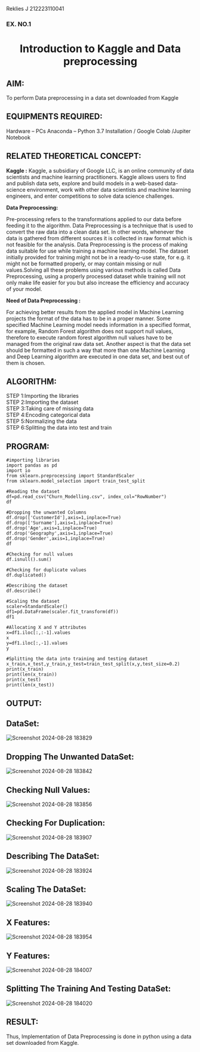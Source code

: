 Reklies J
212223110041
<H3>EX. NO.1</H3>
<H1 ALIGN =CENTER> Introduction to Kaggle and Data preprocessing</H1>

## AIM:

To perform Data preprocessing in a data set downloaded from Kaggle

## EQUIPMENTS REQUIRED:
Hardware – PCs
Anaconda – Python 3.7 Installation / Google Colab /Jupiter Notebook

## RELATED THEORETICAL CONCEPT:

**Kaggle :**
Kaggle, a subsidiary of Google LLC, is an online community of data scientists and machine learning practitioners. Kaggle allows users to find and publish data sets, explore and build models in a web-based data-science environment, work with other data scientists and machine learning engineers, and enter competitions to solve data science challenges.

**Data Preprocessing:**

Pre-processing refers to the transformations applied to our data before feeding it to the algorithm. Data Preprocessing is a technique that is used to convert the raw data into a clean data set. In other words, whenever the data is gathered from different sources it is collected in raw format which is not feasible for the analysis.
Data Preprocessing is the process of making data suitable for use while training a machine learning model. The dataset initially provided for training might not be in a ready-to-use state, for e.g. it might not be formatted properly, or may contain missing or null values.Solving all these problems using various methods is called Data Preprocessing, using a properly processed dataset while training will not only make life easier for you but also increase the efficiency and accuracy of your model.

**Need of Data Preprocessing :**

For achieving better results from the applied model in Machine Learning projects the format of the data has to be in a proper manner. Some specified Machine Learning model needs information in a specified format, for example, Random Forest algorithm does not support null values, therefore to execute random forest algorithm null values have to be managed from the original raw data set.
Another aspect is that the data set should be formatted in such a way that more than one Machine Learning and Deep Learning algorithm are executed in one data set, and best out of them is chosen.


## ALGORITHM:
STEP 1:Importing the libraries<BR>
STEP 2:Importing the dataset<BR>
STEP 3:Taking care of missing data<BR>
STEP 4:Encoding categorical data<BR>
STEP 5:Normalizing the data<BR>
STEP 6:Splitting the data into test and train<BR>

##  PROGRAM:
```
#importing libraries
import pandas as pd
import io
from sklearn.preprocessing import StandardScaler
from sklearn.model_selection import train_test_split

#Reading the dataset
df=pd.read_csv("Churn_Modelling.csv", index_col="RowNumber")
df

#Dropping the unwanted Columns
df.drop(['CustomerId'],axis=1,inplace=True)
df.drop(['Surname'],axis=1,inplace=True)
df.drop('Age',axis=1,inplace=True)
df.drop('Geography',axis=1,inplace=True)
df.drop('Gender',axis=1,inplace=True)
df

#Checking for null values
df.isnull().sum()

#Checking for duplicate values
df.duplicated()

#Describing the dataset
df.describe()

#Scaling the dataset
scaler=StandardScaler()
df1=pd.DataFrame(scaler.fit_transform(df))
df1

#Allocating X and Y attributes
x=df1.iloc[:,:-1].values
x
y=df1.iloc[:,-1].values
y

#Splitting the data into training and testing dataset
x_train,x_test,y_train,y_test=train_test_split(x,y,test_size=0.2)
print(x_train)
print(len(x_train))
print(x_test)
print(len(x_test))
```


## OUTPUT:
## DataSet:
![Screenshot 2024-08-28 183829](https://github.com/user-attachments/assets/4bc18611-b41d-4a9e-bab0-deb7d86b745f)

## Dropping The Unwanted DataSet:
![Screenshot 2024-08-28 183842](https://github.com/user-attachments/assets/4a421686-308b-4393-aac9-a5f0d6bc27b7)

## Checking Null Values:
![Screenshot 2024-08-28 183856](https://github.com/user-attachments/assets/60c28982-c35b-4263-9344-d5e05d7b38de)

## Checking For Duplication:
![Screenshot 2024-08-28 183907](https://github.com/user-attachments/assets/529d8944-4041-4bf3-bc61-558458f057d3)

## Describing The DataSet:
![Screenshot 2024-08-28 183924](https://github.com/user-attachments/assets/1a512e87-5539-4a10-9413-2e33880e698f)

## Scaling The DataSet:
![Screenshot 2024-08-28 183940](https://github.com/user-attachments/assets/4aa3054c-8f0f-4586-b2e0-029a146081b0)

## X Features:
![Screenshot 2024-08-28 183954](https://github.com/user-attachments/assets/82d65f63-a88d-4608-9ce5-a0f5ea4a8b52)

## Y Features:
![Screenshot 2024-08-28 184007](https://github.com/user-attachments/assets/0e00c065-b14d-46b3-bee6-24029c013851)

## Splitting The Training And Testing DataSet:
![Screenshot 2024-08-28 184020](https://github.com/user-attachments/assets/191f8377-5133-430a-be60-fe5cc79cf611)



## RESULT:
Thus, Implementation of Data Preprocessing is done in python  using a data set downloaded from Kaggle.
